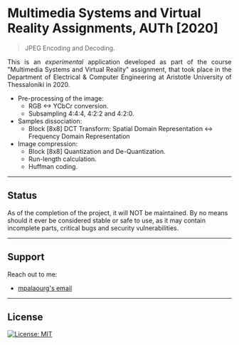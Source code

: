 # Multimedia Systems and Virtual Reality Assignments, AUTh [2020]
> JPEG Encoding and Decoding.

<p align="justify">
This is an <i> experimental </i> application developed as part of the course "Multimedia Systems and Virtual Reality" assignment, that took place in the Department of Electrical & Computer Engineering at Aristotle University of Thessaloniki in 2020.
</p>

<ul>
<li> Pre-processing of the image: 
<ul> 
<li> RGB ↔ YCbCr conversion.</li>
<li> Subsampling 4:4:4, 4:2:2 and 4:2:0.</li>
</ul> </li>
<li> Samples dissociation:
<ul>
<li>Block [8x8] DCT Transform: Spatial Domain Representation ↔ Frequency Domain Representation </li>
</ul></li>
<li> Image compression:
<ul>
<li> Block [8x8] Quantization and De-Quantization.</li>
<li> Run-length calculation.</li>
<li> Huffman coding.</li>
</ul></li>
</ul>

---

## Status

As of the completion of the project, it will NOT be maintained. By no means should it ever be considered stable or safe to use, as it may contain incomplete parts, critical bugs and security vulnerabilities.

---

## Support

Reach out to me:

- [mpalaourg's email](mailto:gbalaouras@gmail.com "gbalaouras@gmail.com")

---

## License

[![License: MIT](https://img.shields.io/badge/License-MIT-yellow.svg)](https://github.com/mpalaourg/Multimedia/blob/master/LICENSE)
